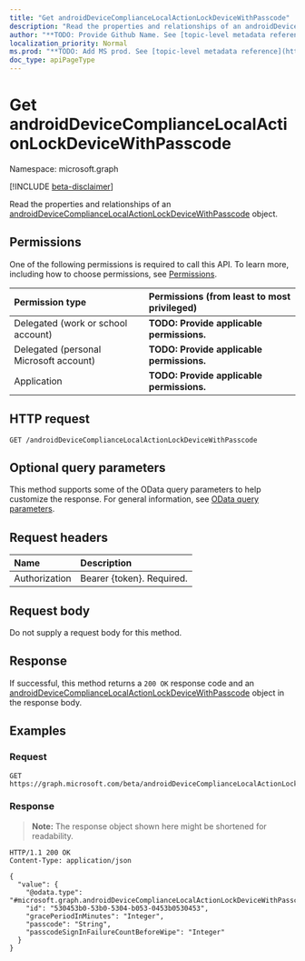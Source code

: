 ```yaml
---
title: "Get androidDeviceComplianceLocalActionLockDeviceWithPasscode"
description: "Read the properties and relationships of an androidDeviceComplianceLocalActionLockDeviceWithPasscode object."
author: "**TODO: Provide Github Name. See [topic-level metadata reference](https://msgo.azurewebsites.net/add/document/guidelines/metadata.html#topic-level-metadata)**"
localization_priority: Normal
ms.prod: "**TODO: Add MS prod. See [topic-level metadata reference](https://msgo.azurewebsites.net/add/document/guidelines/metadata.html#topic-level-metadata)**"
doc_type: apiPageType
---
```


# Get androidDeviceComplianceLocalActionLockDeviceWithPasscode
Namespace: microsoft.graph

[!INCLUDE [beta-disclaimer](../../includes/beta-disclaimer.md)]

Read the properties and relationships of an [androidDeviceComplianceLocalActionLockDeviceWithPasscode](../resources/androiddevicecompliancelocalactionlockdevicewithpasscode.md) object.

## Permissions
One of the following permissions is required to call this API. To learn more, including how to choose permissions, see [Permissions](/graph/permissions-reference).

|Permission type|Permissions (from least to most privileged)|
|:---|:---|
|Delegated (work or school account)|**TODO: Provide applicable permissions.**|
|Delegated (personal Microsoft account)|**TODO: Provide applicable permissions.**|
|Application|**TODO: Provide applicable permissions.**|

## HTTP request

<!-- {
  "blockType": "ignored"
}
-->
``` http
GET /androidDeviceComplianceLocalActionLockDeviceWithPasscode
```

## Optional query parameters
This method supports some of the OData query parameters to help customize the response. For general information, see [OData query parameters](/graph/query-parameters).

## Request headers
|Name|Description|
|:---|:---|
|Authorization|Bearer {token}. Required.|

## Request body
Do not supply a request body for this method.

## Response

If successful, this method returns a `200 OK` response code and an [androidDeviceComplianceLocalActionLockDeviceWithPasscode](../resources/androiddevicecompliancelocalactionlockdevicewithpasscode.md) object in the response body.

## Examples

### Request
<!-- {
  "blockType": "request",
  "name": "get_androiddevicecompliancelocalactionlockdevicewithpasscode"
}
-->
``` http
GET https://graph.microsoft.com/beta/androidDeviceComplianceLocalActionLockDeviceWithPasscode
```


### Response
>**Note:** The response object shown here might be shortened for readability.
<!-- {
  "blockType": "response",
  "truncated": true,
  "@odata.type": "microsoft.graph.androidDeviceComplianceLocalActionLockDeviceWithPasscode"
}
-->
``` http
HTTP/1.1 200 OK
Content-Type: application/json

{
  "value": {
    "@odata.type": "#microsoft.graph.androidDeviceComplianceLocalActionLockDeviceWithPasscode",
    "id": "530453b0-53b0-5304-b053-0453b0530453",
    "gracePeriodInMinutes": "Integer",
    "passcode": "String",
    "passcodeSignInFailureCountBeforeWipe": "Integer"
  }
}
```

